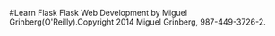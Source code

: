 #Learn Flask
Flask Web Development by Miguel Grinberg(O'Reilly).Copyright 2014 Miguel Grinberg, 987-449-3726-2.
